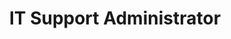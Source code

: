 ---
company: "Edublox Reading and Learning Clinic"
title: "IT Support Administrator"
timeframe: "2010 – 2012"
visible: true
order: 4
context: ["IT Operations", "Support Systems", "Digital Transition", "Infrastructure Building"]
responsibilities:
  - Implemented cost-saving email infrastructure using Google accounts and SMTP server configuration, establishing reliable communication system while reducing operational expenses.
  - Created foundational Excel files for business management that served as the basis for systems built in future, establishing early operational tools and data structure frameworks.
  - Implemented solutions to record lessons for quality control in franchises, enabling standardised monitoring and evaluation processes across network.
---